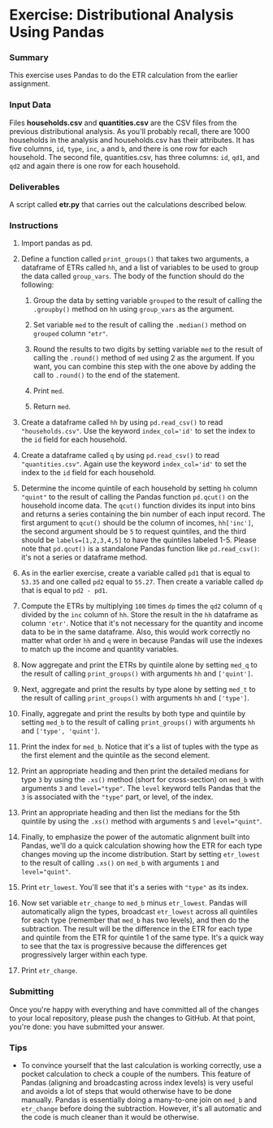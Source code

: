 # Exercise: Distributional Analysis Using Pandas

### Summary

This exercise uses Pandas to do the ETR calculation from the earlier assignment.

### Input Data

Files **households.csv** and **quantities.csv** are the CSV files from the previous distributional analysis. As you'll probably recall, there are 1000 households in the analysis and households.csv has their attributes. It has five columns, `id`, `type`, `inc`, `a` and `b`, and there is one row for each household. The second file, quantities.csv, has three columns: `id`, `qd1`, and `qd2` and again there is one row for each household.

### Deliverables

A script called **etr.py** that carries out the calculations described below.

### Instructions

1. Import pandas as pd.

1. Define a function called `print_groups()` that takes two arguments, a dataframe of ETRs called `hh`, and a list of variables to be used to group the data called `group_vars`. The body of the function should do the following:

    1. Group the data by setting variable `grouped` to the result of calling the `.groupby()` method on `hh` using `group_vars` as the argument.

    1. Set variable `med` to the result of calling the `.median()` method on `grouped` column `"etr"`.

    1. Round the results to two digits by setting variable `med` to the result of calling the `.round()` method of `med` using 2 as the argument. If you want, you can combine this step with the one above by adding the call to `.round()` to the end of the statement.

    1. Print `med`.

    1. Return `med`.

1. Create a dataframe called `hh` by using `pd.read_csv()` to read `"households.csv"`. Use the keyword `index_col='id'` to set the index to the `id` field for each household.

1. Create a dataframe called `q` by using `pd.read_csv()` to read `"quantities.csv"`. Again use the keyword `index_col='id'` to set the index to the `id` field for each household.

1. Determine the income quintile of each household by setting `hh` column `"quint"` to the result of calling the Pandas function `pd.qcut()` on the household income data. The `qcut()` function divides its input into bins and returns a series containing the bin number of each input record. The first argument to `qcut()` should be the column of incomes, `hh['inc']`, the second argument should be `5` to request quintiles, and the third should be `labels=[1,2,3,4,5]` to have the quintiles labeled 1-5. Please note that `pd.qcut()` is a standalone Pandas function like `pd.read_csv()`: it's not a series or dataframe method.

1. As in the earlier exercise, create a variable called `pd1` that is equal to `53.35` and one called `pd2` equal to `55.27`. Then create a variable called `dp` that is equal to `pd2 - pd1`.

1. Compute the ETRs by multiplying `100` times `dp` times the `qd2` column of `q` divided by the `inc` column of `hh`. Store the result in the `hh` dataframe as column `'etr'`. Notice that it's not necessary for the quantity and income data to be in the same dataframe. Also, this would work correctly no matter what order `hh` and `q` were in because Pandas will use the indexes to match up the income and quantity variables.

1. Now aggregate and print the ETRs by quintile alone by setting `med_q` to the result of calling `print_groups()` with arguments `hh` and `['quint']`.

1. Next, aggregate and print the results by type alone by setting `med_t` to the result of calling `print_groups()` with arguments `hh` and `['type']`.

1. Finally, aggregate and print the results by both type and quintile by setting `med_b` to the result of calling `print_groups()` with arguments `hh` and `['type', 'quint']`.

1. Print the index for `med_b`. Notice that it's a list of tuples with the type as the first element and the quintile as the second element.

1. Print an appropriate heading and then print the detailed medians for type `3` by using the `.xs()` method (short for cross-section) on `med_b` with arguments `3` and `level="type"`. The `level` keyword tells Pandas that the `3` is associated with the `"type"` part, or level, of the index.

1. Print an appropriate heading and then list the medians for the 5th quintile by using the `.xs()` method with arguments `5` and `level="quint"`.

1. Finally, to emphasize the power of the automatic alignment built into Pandas, we'll do a quick calculation showing how the ETR for each type changes moving up the income distribution. Start by setting `etr_lowest` to the result of calling `.xs()` on `med_b` with arguments `1` and `level="quint"`.

1. Print `etr_lowest`. You'll see that it's a series with `"type"` as its index.

1. Now set variable `etr_change` to `med_b` minus `etr_lowest`. Pandas will automatically align the types, broadcast `etr_lowest` across all quintiles for each type (remember that `med_b` has two levels), and then do the subtraction. The result will be the difference in the ETR for each type and quintile from the ETR for quintile 1 of the same type. It's a quick way to see that the tax is progressive because the differences get progressively larger within each type.

1. Print `etr_change`.

### Submitting

Once you're happy with everything and have committed all of the changes to your local repository, please push the changes to GitHub. At that point, you're done: you have submitted your answer.

### Tips

+ To convince yourself that the last calculation is working correctly, use a pocket calculation to check a couple of the numbers. This feature of Pandas (aligning and broadcasting across index levels) is very useful and avoids a lot of steps that would otherwise have to be done manually. Pandas is essentially doing a many-to-one join on `med_b` and `etr_change` before doing the subtraction. However, it's all automatic and the code is much cleaner than it would be otherwise. 
